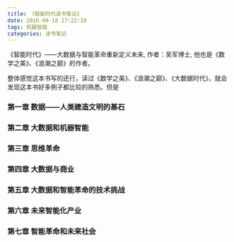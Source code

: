 ```yaml
---
title: 《智能时代读书笔记》
date: 2016-09-18 17:22:19
tags: 机器智能
categories: 读书笔记 
---
```


《智能时代》——大数据与智能革命重新定义未来, 作者：吴军博士, 他也是《数学之美》、《浪潮之巅》的作者。

整体感觉这本书写的还行，读过《数学之美》、《浪潮之巅》、《大数据时代》，就会发现这本书好多例子都比较的熟悉。但是

### 第一章 数据——人类建造文明的基石
### 第二章 大数据和机器智能
### 第三章 思维革命
### 第四章 大数据与商业
### 第五章 大数据和智能革命的技术挑战
### 第六章 未来智能化产业
### 第七章 智能革命和未来社会
 
